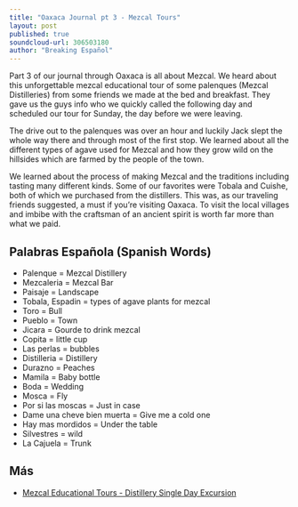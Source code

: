 ```yaml
---
title: "Oaxaca Journal pt 3 - Mezcal Tours"
layout: post
published: true
soundcloud-url: 306503180
author: "Breaking Español"
---
```

Part 3 of our journal through Oaxaca is all about Mezcal. We heard about this unforgettable mezcal educational tour of some palenques (Mezcal Distilleries) from some friends we made at the bed and breakfast. They gave us the guys info who we quickly called the following day and scheduled our tour for Sunday, the day before we were leaving.

The drive out to the palenques was over an hour and luckily Jack slept the whole way there and through most of the first stop. We learned about all the different types of agave used for Mezcal and how they grow wild on the hillsides which are farmed by the people of the town.

We learned about the process of making Mezcal and the traditions including tasting many different kinds. Some of our favorites were Tobala and Cuishe, both of which we purchased from the distillers. This was, as our traveling friends suggested, a must if you’re visiting Oaxaca. To visit the local villages and imbibe with the craftsman of an ancient spirit is worth far more than what we paid.

<script src="//flickrembed.com/embed_v2.js.php?source=flickr&layout=responsive&input=www.flickr.com/photos/147940691@N05/albums/72157677710529882&sort=0&by=album&theme=grid_right&scale=fit&skin=default-light&id=5890c5d17fddf"></script>


## Palabras Española (Spanish Words)
- Palenque = Mezcal Distillery
- Mezcaleria = Mezcal Bar
- Paisaje = Landscape
- Tobala, Espadin = types of agave plants for mezcal
- Toro =  Bull
- Pueblo = Town
- Jicara = Gourde to drink mezcal
- Copita = little cup
- Las perlas = bubbles
- Distilleria = Distillery
- Durazno = Peaches
- Mamila = Baby bottle
- Boda = Wedding
- Mosca = Fly
- Por si las moscas = Just in case
- Dame una cheve bien muerta = Give me a cold one
- Hay mas mordidos = Under the table
- Silvestres = wild
- La Cajuela = Trunk

## Más
- [Mezcal Educational Tours - Distillery Single Day Excursion](https://www.tripadvisor.com/Attraction_Review-g150801-d6384952-Reviews-Mezcal_Educational_Tours_Distillery_Single_Day_Excursion-Oaxaca_Southern_Mexico.html)
